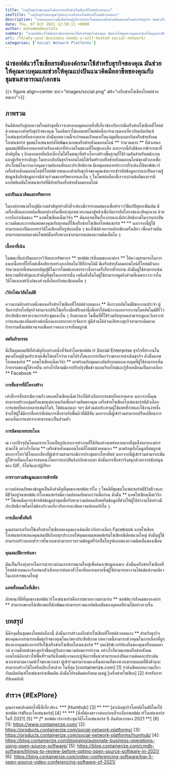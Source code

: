 ```yaml
---
title: "เหตุใดธุรกิจของคุณจึงต้องการเครือข่ายโซเชียลที่โฮสต์ด้วยตนเอง" 
seoTitle: "เหตุใดธุรกิจของคุณจึงต้องการเครือข่ายโซเชียลที่โฮสต์ด้วยตนเอง" 
description: "ทำตามบทความนี้เพื่อเรียนรู้เกี่ยวกับประโยชน์ของเครือข่ายสังคมออนไลน์สำหรับธุรกิจ มันช่วยให้คุณสร้างพื้นที่สาธารณะ/ส่วนตัวสำหรับทีมและบุคคล" 
date: Thu, 07 Oct 2021 12:59:11 +0000
author: muhammadmustafa
summary: "นำซอฟต์แวร์โซเชียลระดับองค์กรมาใช้สำหรับธุรกิจของคุณ มันช่วยให้คุณควบคุมและช่วยให้คุณแบ่งปันแนวคิดมืออาชีพของคุณกับชุมชนสาธารณะ/เอกชน" 
url: /th/why-your-business-needs-a-self-hosted-social-network/
categories: ['Social Network Platforms']
---
```


## นำซอฟต์แวร์โซเชียลระดับองค์กรมาใช้สำหรับธุรกิจของคุณ มันช่วยให้คุณควบคุมและช่วยให้คุณแบ่งปันแนวคิดมืออาชีพของคุณกับชุมชนสาธารณะ/เอกชน

{{< figure align=center src="images/social.png" alt="เครือข่ายโซเชียลโฮสต์ด้วยตนเอง">}}


## ภาพรวม
ยินดีต้อนรับสู่บทความใหม่ล่าสุดที่เราจะครอบคลุมหลายสิ่งที่เกี่ยวข้องกับการมีเครือข่ายโซเชียลที่โฮสต์ด้วยตนเองสำหรับธุรกิจของคุณ ในอดีตเราได้เผยแพร่โพสต์บล็อกจำนวนมากเกี่ยวกับผลิตภัณฑ์โอเพ่นซอร์สที่หลากหลาย ดังนั้นบทความนี้จะกำหนดเป้าหมายในแง่มุมที่แนบมากับเครือข่ายสังคมโอเพ่นซอร์ส ชุมชนโอเพ่นซอร์สได้พัฒนาแอพเครือข่ายสังคมออนไลน์ ** จำนวนมาก ** ที่นำเสนอคุณสมบัติที่หลากหลายสำหรับองค์กรที่ทำงานในขนาดที่ใหญ่และเล็ก นอกจากนี้ยังมีข้อควรพิจารณาที่สำคัญอื่น ๆ อีกมากมายที่หลีกเลี่ยงไม่ได้ในขณะที่สร้างโครงสร้างพื้นฐานที่ใช้ร่วมกันสำหรับพนักงานและผู้บริหารระดับสูง
ในทางกลับกันธุรกิจออนไลน์ได้เริ่มสร้างเครือข่ายสังคมออนไลน์ของตัวเองเพื่อประโยชน์ในการควบคุมความปลอดภัยและประสิทธิภาพ มีเหตุผลหลายประการที่จะต้องใช้ซอฟต์แวร์เครือข่ายสังคมออนไลน์ที่โฮสต์ด้วยตนเองสำหรับธุรกิจของคุณเช่นการเข้ารหัสข้อมูลการแบ่งปันความรู้ข้อมูลเชิงลึกข้อมูลการมีส่วนร่วมของทรัพยากรและอื่น ๆ ในโพสต์บล็อกนี้เราจะผ่านข้อดีของการมีแอปพลิเคชันโอเพนซอร์สที่ดีสำหรับเครือข่ายสังคมออนไลน์

#### แบ่งปันแนวคิดและทรัพยากร
ในองค์กรขนาดใหญ่มีความสำคัญอย่างยิ่งที่จะต้องมีการระดมสมองเพื่อสำรวจวิธีแก้ปัญหาเพิ่มเติม มีเครื่องมือและเทคนิคที่แตกต่างกันเพื่อนำทุกหน่วยงานมาสู่หน้าเพื่อจัดการกับโอกาสและภัยคุกคาม ด้วยการถือกำเนิดของ ** แอพโซเชียลเน็ตเวิร์ก ** มันกลายเป็นเรื่องง่ายและมีประสิทธิภาพในการแบ่งปันความคิดและการค้นพบของคุณกับทุกคนที่ใช้เครือข่ายโซเชียลโอเพ่นซอร์ส ** ** นอกจากนี้ผู้ใช้สามารถแบ่งปันเอกสารวิดีโอเสียงหรือรูปแบบอื่น ๆ ของไฟล์ด้วยการคลิกเพียงครั้งเดียว เพื่อนร่วมทีมสามารถตอบสนองต่อโพสต์นั้นหรือพวกเขาสามารถแสดงความคิดเห็นใด ๆ

#### เนื้อหาที่เน้น
ในขณะที่แบ่งปันผลการวิจัยและทรัพยากร ** ซอฟต์แวร์สังคมขององค์กร ** ให้ความสามารถในการแนบเนื้อหาที่ไฮไลต์เพื่ออธิบายอย่างละเอียดในวิธีที่อ่านได้ดี มีเครือข่ายสังคมออนไลน์ที่โฮสต์ตัวเองจำนวนมากที่เสนอบทบัญญัติในการโพสต์เอกสารยาวซึ่งบางครั้งก็ยากที่จะผ่าน ดังนั้นผู้ใช้สามารถเน้นข้อความที่สำคัญและสำคัญที่สุดในเอกสารนั้น เหนือสิ่งอื่นใดผู้ใช้สามารถพูดถึงส่วนที่เฉพาะเจาะจงในวิดีโอและแชร์ลิงก์ของส่วนที่เลือกกับสมาชิกคนอื่น ๆ

#### เวิร์กโฟลว์อัตโนมัติ
ความงามอีกอย่างหนึ่งของเครือข่ายโซเชียลที่โฮสต์ด้วยตนเอง ** คือระบบอัตโนมัติของงานประจำ ผู้จัดการฝ่ายไอทีธุรกิจสามารถปรับใช้เครื่องมือฟรีเหล่านี้เพื่อทำให้พนักงานออกจากงานโดยอัตโนมัติรีวิวประสิทธิภาพรายงานการประชุมและอื่น ๆ อีกมากมาย ในพื้นที่ที่ใช้ร่วมกันทุกคนสามารถดูและวิเคราะห์การแสดงของทีมอย่างต่อเนื่องและบทบาทการจัดการ ผู้มีส่วนได้ส่วนเสียทางธุรกิจสามารถติดตามกิจกรรมตั้งแต่ต้นจนจบเพื่อตรวจสอบวงจรที่สมบูรณ์

#### สตรีมกิจกรรม
นี่เป็นคุณสมบัติที่สำคัญอีกอย่างหนึ่งที่จัดทำโดยซอฟต์แวร์ Social Enterprise ธุรกิจที่ทำงานในขนาดใหญ่มีจุดประสงค์เพื่อให้แน่ใจว่าความโปร่งใสและการเปิดกว้างของการดำเนินธุรกิจ ดังนั้นแอพโอเพนซอร์ส ** แอพโซเชียลเน็ตเวิร์ก ** มาพร้อมกับมุมมองบันทึกบนแผงควบคุมที่ผู้ใช้สามารถเห็นกิจกรรมของผู้ใช้รายอื่น อย่างไรก็ตามมีการปรับปรุงฟีดข่าวแบบเรียลไทม์และรู้สึกเหมือนเป็นทางเลือก ** Facebook **

#### การสื่อสารที่มีโครงสร้าง
เท่าที่การสื่อสารมีความกังวลแอพโซเชียลเน็ตเวิร์กก็มีตัวเลือกการแชทที่หลากหลาย นอกจากนี้คุณสามารถสร้างกลุ่มหรือแชทแต่ละคนกับเพื่อนร่วมทีมของคุณ เครือข่ายโซเชียลโอเพ่นซอร์สมีตัวเลือกการแชทที่หลากหลายเช่นอิโมจิ, ไฟล์แนบและ ฯลฯ มีส่วนต่อประสานผู้ใช้แชทที่ง่ายและใช้งานง่ายซึ่งช่วยให้ผู้ใช้มีการสื่อสารที่เน้นการสื่อสารกับพื้นผิวที่มีสีสัน นอกจากนี้ผู้เข้าร่วมสามารถปรับเปลี่ยนการมองเห็นการแชทจากสาธารณะเป็นส่วนตัว

#### การนัดหมายระยะไกล
ณ เวลาปัจจุบันโมเดลระยะไกลเป็นรูปแบบการทำงานที่ใช้กันอย่างแพร่หลายมากที่สุดซึ่งหลายองค์กรนำมาใช้ อย่างไรก็ตาม ** เครือข่ายสังคมออนไลน์ที่โฮสต์ด้วยตนเอง ** มาพร้อมกับโมดูลที่สมบูรณ์ของการโทรวิดีโอและเสียงที่ผู้เข้าร่วมสามารถมีการประชุมทางโทรศัพท์ นอกจากนี้ผู้เข้าร่วมสามารถเพิ่มผู้ใช้รายอื่นลงในการสนทนาโดยการแบ่งปันลิงก์กับพวกเขา ดังนั้นการสื่อสารจึงสนุกด้วยการสนับสนุนของ GIF, อิโมจิและปฏิกิริยา

#### การรวบรวมข้อมูลและการเข้ารหัส
ความปลอดภัยของข้อมูลเป็นสิ่งสำคัญที่สุดของซอฟต์แวร์ใด ๆ โชคดีที่ชุมชนโอเพ่นซอร์สมีชีวิตชีวาและมีชีวิตอยู่จนซอฟต์แวร์โอเพนซอร์สมีความปลอดภัยมากกว่าเมื่อก่อน ดังนั้น ** แอพโซเชียลเน็ตเวิร์ก ** ใช้เทคนิคการเข้ารหัสข้อมูลล่าสุดเพื่อรักษาความปลอดภัยสตรีมข้อมูลที่ช่วยให้ผู้ใช้ทำงานได้อย่างมีประสิทธิภาพโดยไม่ต้องกังวลเกี่ยวกับการละเมิดความปลอดภัยใด ๆ

#### การเลือกตั้งทันที
คุณสามารถเรียกใช้เครือข่ายโซเชียลของคุณเองเช่นเดียวกับทางเลือก Facebook แอพโซเชียลโอเพ่นซอร์สเสนอคุณสมบัติเกือบทุกประเภทให้คุณตามแพลตฟอร์มโซเชียลมีเดียขนาดใหญ่ ดังนั้นผู้ใช้สามารถสร้างแบบสำรวจที่พวกเขาสามารถรวบรวมข้อมูลที่จำเป็นในรูปแบบของความคิดเห็นของเพื่อน

#### คุณสมบัติการค้นหา
มันเป็นเรื่องยุ่งยากในการนำทางผ่านเอกสารขนาดใหญ่เพื่อค้นหาข้อมูลเฉพาะ ดังนั้นเครือข่ายโซเชียลที่โฮสต์ด้วยตนเองจึงเสนอตัวเลือกการค้นหาทั่วโลกที่หลากหลายซึ่งผู้ใช้สามารถหางานได้แม้แต่งานเดียวในเอกสารขนาดใหญ่

#### แอพทั้งหมดในที่เดียว
ลักษณะที่ดีที่สุดของซอฟต์แวร์โอเพ่นซอร์สคือการขยายความสามารถ ** ซอฟต์แวร์สังคมขององค์กร ** สามารถขยายได้เพียงพอที่นักพัฒนาสามารถรวมแอปพลิเคชันของบุคคลที่สามได้อย่างราบรื่น

## บทสรุป
นี่คือจุดสิ้นสุดของโพสต์บล็อกนี้ ดังนั้นการสร้างเครือข่ายโซเชียลที่โฮสต์ด้วยตนเอง ** สำหรับธุรกิจของคุณเองสามารถเพิ่มธุรกิจของคุณในแง่ของประสิทธิภาพ บทความนี้สามารถช่วยคุณในการเลือกที่ถูกต้องหากคุณต้องการปรับใช้เครือข่ายโซเชียลโอเพนซอร์ส ** บนเซิร์ฟเวอร์ท้องถิ่นของคุณหรือบนคลาวด์ ความคืบหน้าของธุรกิจขึ้นอยู่กับสภาพแวดล้อมการทำงาน อย่างไรก็ตามแอพเครือข่ายสังคมออนไลน์ดังกล่าวให้พื้นที่ร่วมกันซึ่งพนักงานและผู้จัดการชั้นนำสามารถแบ่งปันความคิดและประเมินพวกเขาตามความเข้าใจของพวกเขา ผู้เข้าร่วมสามารถมองเห็นสถานที่ของพวกเขาบนแผนที่ฝังตัวและสามารถสร้างวิดีโอหรือเสียงโทรด้วย
ในที่สุด [containerize.com] [1] กำลังเขียนบทความเกี่ยวกับผลิตภัณฑ์โอเพ่นซอร์สเพิ่มเติม ดังนั้นโปรดติดต่อกับหมวดหมู่ [เครือข่ายโซเชียล] [2] สำหรับการอัปเดตปกติ

## สำรวจ {#ExPlore}
คุณอาจพบลิงค์ต่อไปนี้ที่เกี่ยวข้อง:
  *** [Humhub] [3] **
  *** [ดำเนินธุรกิจโดยอัตโนมัติโดยใช้ซอฟต์แวร์ฟรีและโอเพ่นซอร์ส] [4] **
  *** [สิ่งที่ต้องตรวจสอบก่อนที่จะเลือกซอฟต์แวร์โอเพ่นซอร์สในปี 2021] [5] **
  *[** ซอฟต์แวร์การประชุมวิดีโอโอเพ่นซอร์ส 5 อันดับแรกของ 2021 **] [6]
[1]: https://www.containerize.com/
[2]: https://products.containerize.com/social-network-platforms/
[3]: https://products.containerize.com/social-network-platforms/humhub/
[4]: https://blog.containerize.com/blogging/automate-business-operations-using-open-source-software/
[5]: https://blog.containerize.com/cmdb-software/things-to-review-before-opting-open-source-software-in-2021/
[6]: https://blog.containerize.com/video-conferencing-software/top-5-open-source-video-conferencing-software-of-2021/
